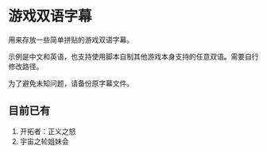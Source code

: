 # 游戏双语字幕

用来存放一些简单拼贴的游戏双语字幕。

示例是中文和英语，也支持使用脚本自制其他游戏本身支持的任意双语。需要自行修改路径。

为了避免未知问题，请备份原字幕文件。

## 目前已有

1. 开拓者：正义之怒
2. 宇宙之轮姐妹会
